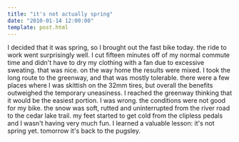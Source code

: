 ```yaml
---
title: "it's not actually spring"
date: "2010-01-14 12:00:00"
template: post.html
---
```


I decided that it was spring, so I brought out the fast bike today. the ride to work went surprisingly well. I cut fifteen minutes off of my normal commute time and didn't have to dry my clothing with a fan due to excessive sweating. that was nice. on the way home the results were mixed. I took the long route to the greenway, and that was mostly tolerable. there were a few places where I was skittish on the 32mm tires, but overall the benefits outweighed the temporary uneasiness. I reached the greenway thinking that it would be the easiest portion. I was wrong. the conditions were not good for my bike. the snow was soft, rutted and uninterrupted from the river road to the cedar lake trail. my feet started to get cold from the clipless pedals and I wasn't having very much fun. I learned a valuable lesson: it's not spring yet. tomorrow it's back to the pugsley.